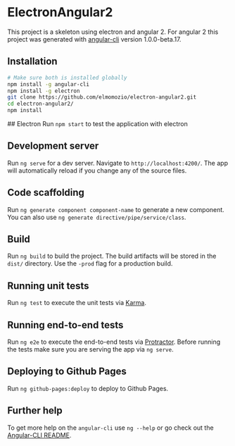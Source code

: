 # ElectronAngular2

This project is a skeleton using electron and angular 2.
For angular 2 this project was generated with [angular-cli](https://github.com/angular/angular-cli) version 1.0.0-beta.17.

## Installation
```bash
# Make sure both is installed globally
npm install -g angular-cli
npm install -g electron
git clone https://github.com/elmomozio/electron-angular2.git
cd electron-angular2/
npm install
```
## Electron
Run `npm start` to test the application with electron

## Development server
Run `ng serve` for a dev server. Navigate to `http://localhost:4200/`. The app will automatically reload if you change any of the source files.

## Code scaffolding

Run `ng generate component component-name` to generate a new component. You can also use `ng generate directive/pipe/service/class`.

## Build

Run `ng build` to build the project. The build artifacts will be stored in the `dist/` directory. Use the `-prod` flag for a production build.

## Running unit tests

Run `ng test` to execute the unit tests via [Karma](https://karma-runner.github.io).

## Running end-to-end tests

Run `ng e2e` to execute the end-to-end tests via [Protractor](http://www.protractortest.org/).
Before running the tests make sure you are serving the app via `ng serve`.

## Deploying to Github Pages

Run `ng github-pages:deploy` to deploy to Github Pages.

## Further help

To get more help on the `angular-cli` use `ng --help` or go check out the [Angular-CLI README](https://github.com/angular/angular-cli/blob/master/README.md).
